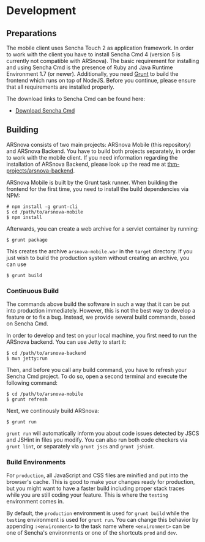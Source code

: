 # Development

## Preparations

The mobile client uses Sencha Touch 2 as application framework.
In order to work with the client you have to install Sencha Cmd 4 (version 5 is currently not compatible with ARSnova).
The basic requirement for installing and using Sencha Cmd is the presence of Ruby and Java Runtime Environment 1.7 (or newer).
Additionally, you need [Grunt](http://gruntjs.com/) to build the frontend which runs on top of NodeJS.
Before you continue, please ensure that all requirements are installed properly.

The download links to Sencha Cmd can be found here:

- [Download Sencha Cmd](https://www.sencha.com/products/extjs/cmd-download/)

## Building

ARSnova consists of two main projects: ARSnova Mobile (this repository) and ARSnova Backend.
You have to build both projects separately, in order to work with the mobile client.
If you need information regarding the installation of ARSnova Backend, please look up the read me at
[thm-projects/arsnova-backend](https://github.com/thm-projects/arsnova-backend).

ARSnova Mobile is built by the Grunt task runner.
When building the frontend for the first time, you need to install the build dependencies via NPM:

	# npm install -g grunt-cli
	$ cd /path/to/arsnova-mobile
	$ npm install

Afterwards, you can create a web archive for a servlet container by running:

	$ grunt package

This creates the archive `arsnova-mobile.war` in the `target` directory.
If you just wish to build the production system without creating an archive, you can use

	$ grunt build


### Continuous Build

The commands above build the software in such a way that it can be put into production immediately.
However, this is not the best way to develop a feature or to fix a bug.
Instead, we provide several build commands, based on Sencha Cmd.

In order to develop and test on your local machine, you first need to run the ARSnova backend.
You can use Jetty to start it:

	$ cd /path/to/arsnova-backend
	$ mvn jetty:run

Then, and before you call any build command, you have to refresh your Sencha Cmd project.
To do so, open a second terminal and execute the following command:

	$ cd /path/to/arsnova-mobile
	$ grunt refresh

Next, we continously build ARSnova:

	$ grunt run

`grunt run` will automatically inform you about code issues detected by JSCS and JSHint in files you modify.
You can also run both code checkers via `grunt lint`, or separately via `grunt jscs` and `grunt jshint`.


### Build Environments

For `production`, all JavaScript and CSS files are minified and put into the browser's cache.
This is good to make your changes ready for production, but you might want to have a faster build including proper stack traces while you are still coding your feature.
This is where the `testing` environment comes in.

By default, the `production` environment is used for `grunt build` while the `testing` environment is used for `grunt run`.
You can change this behavior by appending `:<environment>` to the task name where `<environment>` can be one of Sencha's environments or one of the shortcuts `prod` and `dev`.
